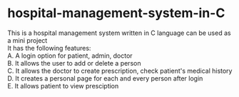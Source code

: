 # hospital-management-system-in-C
This is a hospital management system written in C language can be used as a mini project
<br>
It has the following features:<br>
A. A login option for patient, admin, doctor<br>
B. It allows the user to add or delete a person<br>
C. It allows the doctor to create prescription, check patient's medical history<br>
D. It creates a personal page for each and every person after login<br>
E. It allows patient to view presciption
